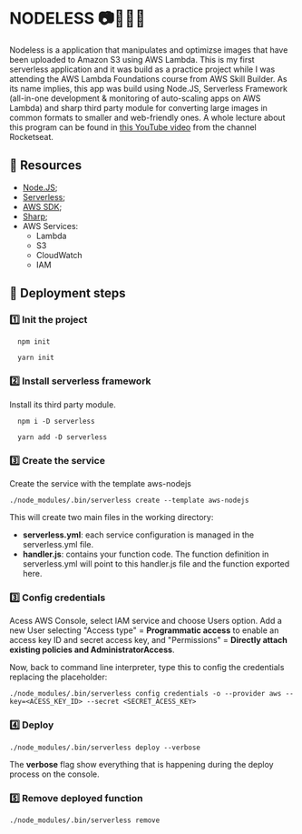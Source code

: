 # NODELESS 📷📡💭💾
Nodeless is a application that manipulates and optimizse images that have been uploaded to Amazon S3 using AWS Lambda. 
This is my first serverless application and it was build as a practice project while I was attending the AWS Lambda Foundations course from AWS Skill Builder.
As its name implies, this app was build using Node.JS, Serverless Framework (all-in-one development & monitoring of auto-scaling apps on AWS Lambda) and sharp third party module for converting large images in common formats to smaller and web-friendly ones.
A whole lecture about this program can be found in [this YouTube video](https://www.youtube.com/watch?v=jiP45rEOEbA) from the channel Rocketseat.

## 💾 Resources

- [Node.JS](https://nodejs.org/en/);
- [Serverless](https://www.serverless.com/);
- [AWS SDK](https://github.com/aws/aws-sdk-js);
- [Sharp](https://www.npmjs.com/package/sharp);
- AWS Services:
  - Lambda
  - S3
  - CloudWatch
  - IAM 

## 💭 Deployment steps

### 1️⃣ Init the project
```
  npm init
```
```
  yarn init
```

### 2️⃣ Install serverless framework 
Install its third party module.
```
  npm i -D serverless
```
```
  yarn add -D serverless
```
### 3️⃣ Create the service
Create the service with the template aws-nodejs
```
./node_modules/.bin/serverless create --template aws-nodejs
```
This will create two main files in the working directory:
- **serverless.yml**: each service configuration is managed in the serverless.yml file.
- **handler.js**: contains your function code. The function definition in serverless.yml will point to this handler.js file and the function exported here.

### 3️⃣ Config credentials
Acess AWS Console, select IAM service and choose Users option. Add a new User selecting "Access type" = **Programmatic access** to enable an access key ID and secret access key, and "Permissions" = **Directly attach existing policies and AdministratorAccess**.

Now, back to command line interpreter, type this to config the credentials replacing the placeholder:
```
./node_modules/.bin/serverless config credentials -o --provider aws --key=<ACESS_KEY_ID> --secret <SECRET_ACESS_KEY>
```

### 4️⃣ Deploy
```
./node_modules/.bin/serverless deploy --verbose
```
The **verbose** flag show everything that is happening during the deploy process on the console.

### 5️⃣ Remove deployed function
```
./node_modules/.bin/serverless remove
```
